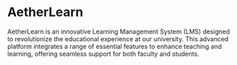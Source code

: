 # AetherLearn
AetherLearn is an innovative Learning Management System (LMS) designed to revolutionize the educational experience at our university. This advanced platform integrates a range of essential features to enhance teaching and learning, offering seamless support for both faculty and students.
